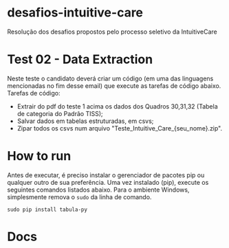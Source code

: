 # desafios-intuitive-care
Resolução dos desafios propostos pelo processo seletivo da IntuitiveCare

# Test 02 - Data Extraction

Neste teste o candidato deverá criar um código (em uma das linguagens mencionadas no fim desse email) que execute as tarefas de código abaixo.
Tarefas de código:
- Extrair do pdf do teste 1 acima os dados dos Quadros 30,31,32 (Tabela de categoria do Padrão TISS);
- Salvar dados em tabelas estruturadas, em csvs;
- Zipar todos os csvs num arquivo "Teste_Intuitive_Care_{seu_nome}.zip".



# How to run

Antes de executar, é preciso instalar o gerenciador de pacotes pip ou qualquer outro de sua preferência. Uma vez instalado (pip), execute os seguintes comandos listados abaixo. Para o ambiente Windows, simplesmente remova o ``` sudo ``` da linha de comando.

```
sudo pip install tabula-py
```


# Docs





